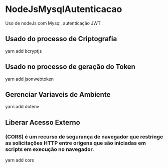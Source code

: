 # NodeJsMysqlAutenticacao
Uso de nodeJs com Mysql, autenticação JWT


## Usado do processo de Criptografia

yarn add bcryptjs

## Usado no processo de geração do Token 

yarn add jsonwebtoken

## Gerenciar Variaveis de Ambiente

yarn add dotenv

## Liberar Acesso Externo
### (CORS) é um recurso de segurança de navegador que restringe as solicitações HTTP entre origens que são iniciadas em scripts em execução no navegador.

yarn add cors